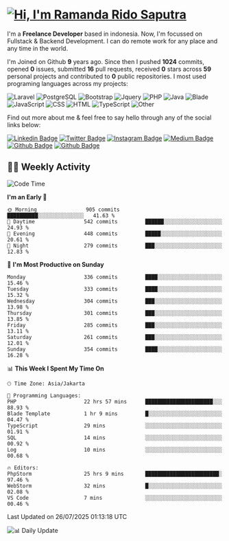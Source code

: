# [![Hi, I'm Ramanda Rido Saputra](https://readme-typing-svg.herokuapp.com?size=24&vCenter=true&lines=%F0%9F%91%8B+Hi%2C+I'm+Ramanda+Rido+Saputra+;%F0%9F%92%BB+Fullstack+Web+Developer+)](https://git.io/typing-svg)

I'm a **Freelance Developer** based in indonesia. Now, I'm focussed on Fullstack & Backend Development. I can do remote work for any place and any time in the world.

I'm Joined on Github **9** years ago. Since then I pushed **1024** commits, opened **0** issues, submitted **16** pull requests, received **0** stars across **59** personal projects and contributed to **0** public repositories.
I most used programing languages across my projects:

![Laravel](https://img.shields.io/badge/Laravel-FF2D20?flat&logo=laravel&logoColor=white)
![PostgreSQL](https://img.shields.io/badge/PostgreSQL-316192?flat&logo=postgresql&logoColor=white)
![Bootstrap](https://img.shields.io/badge/Bootstrap-563D7C?flat&logo=bootstrap&logoColor=white)
![Jquery](https://img.shields.io/badge/jQuery-0769AD?flat&logo=jquery&logoColor=white)
![PHP](https://img.shields.io/badge/-PHP-%234F5D95?style=flat&logo=PHP&logoColor=white)
![Java](https://img.shields.io/badge/-Java-%23b07219?style=flat&logo=Java&logoColor=white)
![Blade](https://img.shields.io/badge/-Blade-%23f7523f?style=flat&logo=Blade&logoColor=white)
![JavaScript](https://img.shields.io/badge/-JavaScript-%23f1e05a?style=flat&logo=JavaScript&logoColor=white)
![CSS](https://img.shields.io/badge/-CSS-%23663399?style=flat&logo=CSS&logoColor=white)
![HTML](https://img.shields.io/badge/-HTML-%23e34c26?style=flat&logo=HTML&logoColor=white)
![TypeScript](https://img.shields.io/badge/-TypeScript-%233178c6?style=flat&logo=TypeScript&logoColor=white)
![Other](https://img.shields.io/badge/-Other-%23ededed?style=flat&logo=Other&logoColor=white)

Find out more about me & feel free to say hello through any of the social links below:

[![Linkedin Badge](https://img.shields.io/badge/-ramandaaridogh-blue?style=flat&logo=Linkedin&logoColor=white&link=https://www.linkedin.com/in/ramanda-rido-saputra/)](https://www.linkedin.com/in/ramanda-rido-saputra/)
[![Twitter Badge](https://img.shields.io/badge/-ramandaaridogh-%231DA1F2.svg?style=flat&logo=twitter&logoColor=white&link=https://www.twitter.com/ramandaaridogh)](https://www.twitter.com/ramandaaridogh/)
[![Instagram Badge](https://img.shields.io/badge/-ramandaaridogh-purple?style=flat&logo=instagram&logoColor=white&link=https://instagram.com/ramandaaridogh_/)](https://instagram.com/ramandaaridogh_)
[![Medium Badge](https://img.shields.io/badge/-@ramandaaridogh-%2312100E.svg?style=flat&logo=Medium&logoColor=white&link=https://medium.com/@ramandaaridogh/)](https://medium.com/@ramandaaridogh)
[![Github Badge](https://img.shields.io/badge/-@ramandaaridogh-100000.svg?style=flat&logo=github&logoColor=white&link=https://github.com/ramandaaridogh)](https://github.com/ramandaaridogh)
[![Github Badge](https://img.shields.io/badge/-@mxcode-100000.svg?style=flat&logo=github&logoColor=white&link=https://github.com/ramanda-mxcode)](https://github.com/ramanda-mxcode)

## 👨‍💻 Weekly Activity
<!--START_SECTION:waka-->
![Code Time](http://img.shields.io/badge/Code%20Time-1%2C424%20hrs%2040%20mins-blue)

**I'm an Early 🐤** 

```text
🌞 Morning                905 commits         ██████████░░░░░░░░░░░░░░░   41.63 % 
🌆 Daytime                542 commits         ██████░░░░░░░░░░░░░░░░░░░   24.93 % 
🌃 Evening                448 commits         █████░░░░░░░░░░░░░░░░░░░░   20.61 % 
🌙 Night                  279 commits         ███░░░░░░░░░░░░░░░░░░░░░░   12.83 % 
```
📅 **I'm Most Productive on Sunday** 

```text
Monday                   336 commits         ████░░░░░░░░░░░░░░░░░░░░░   15.46 % 
Tuesday                  333 commits         ████░░░░░░░░░░░░░░░░░░░░░   15.32 % 
Wednesday                304 commits         ███░░░░░░░░░░░░░░░░░░░░░░   13.98 % 
Thursday                 301 commits         ███░░░░░░░░░░░░░░░░░░░░░░   13.85 % 
Friday                   285 commits         ███░░░░░░░░░░░░░░░░░░░░░░   13.11 % 
Saturday                 261 commits         ███░░░░░░░░░░░░░░░░░░░░░░   12.01 % 
Sunday                   354 commits         ████░░░░░░░░░░░░░░░░░░░░░   16.28 % 
```


📊 **This Week I Spent My Time On** 

```text
🕑︎ Time Zone: Asia/Jakarta

💬 Programming Languages: 
PHP                      22 hrs 57 mins      ██████████████████████░░░   88.93 % 
Blade Template           1 hr 9 mins         █░░░░░░░░░░░░░░░░░░░░░░░░   04.47 % 
TypeScript               29 mins             ░░░░░░░░░░░░░░░░░░░░░░░░░   01.91 % 
SQL                      14 mins             ░░░░░░░░░░░░░░░░░░░░░░░░░   00.92 % 
Log                      10 mins             ░░░░░░░░░░░░░░░░░░░░░░░░░   00.68 % 

🔥 Editors: 
PhpStorm                 25 hrs 9 mins       ████████████████████████░   97.46 % 
WebStorm                 32 mins             █░░░░░░░░░░░░░░░░░░░░░░░░   02.08 % 
VS Code                  7 mins              ░░░░░░░░░░░░░░░░░░░░░░░░░   00.46 % 
```


 Last Updated on 26/07/2025 01:13:18 UTC
<!--END_SECTION:waka-->

![📊 Daily Update](https://github.com/ramandaaridogh/ramandaaridogh/actions/workflows/update-activity.yml/badge.svg)
